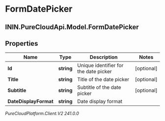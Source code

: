 # FormDatePicker

## ININ.PureCloudApi.Model.FormDatePicker

## Properties

|Name | Type | Description | Notes|
|------------ | ------------- | ------------- | -------------|
| **Id** | **string** | Unique identifier for the date picker | [optional] |
| **Title** | **string** | Title of the date picker | [optional] |
| **Subtitle** | **string** | Subtitle of the date picker | [optional] |
| **DateDisplayFormat** | **string** | Date display format | |



_PureCloudPlatform.Client.V2 241.0.0_
